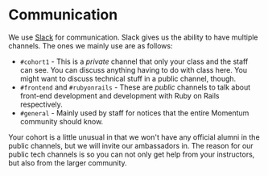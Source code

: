 # Communication

We use [Slack](http://momentumstudentshq.slack.com/) for communication. Slack gives us the ability to have multiple channels. The ones we mainly use are as follows:

* `#cohort1` - This is a *private* channel that only your class and the staff can see. You can discuss anything having to do with class here. You might want to discuss technical stuff in a public channel, though.
* `#frontend` and `#rubyonrails` - These are *public* channels to talk about front-end development and development with Ruby on Rails respectively.
* `#general` - Mainly used by staff for notices that the entire Momentum community should know.

Your cohort is a little unusual in that we won't have any official alumni in the public channels, but we will invite our ambassadors in. The reason for our public tech channels is so you can not only get help from your instructors, but also from the larger community.
